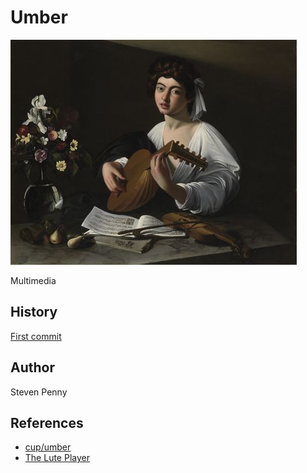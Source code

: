 Umber
=====

![hero](assets/image.jpg)

Multimedia

History
-------

[First commit](https://github.com/cup/suede/commit/40b8767)

Author
------

Steven Penny

References
----------

- [cup/umber](https://github.com/cup/umber)
- [The Lute Player](https://wikipedia.org/wiki/The_Lute_Player_(Caravaggio))
